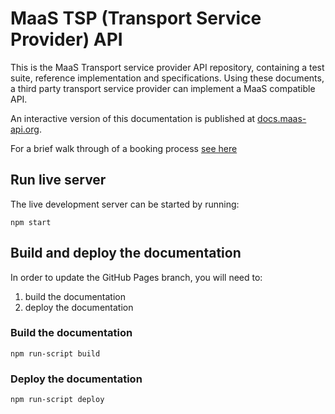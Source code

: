 # MaaS TSP (Transport Service Provider) API

This is the MaaS Transport service provider API repository, containing a test suite, reference implementation and specifications. Using these documents, a third party transport service provider can implement a MaaS compatible API.

An interactive version of this documentation is published at [docs.maas-api.org](http://docs.maas-api.org/).

For a brief walk through of a booking process [see here](specs/Booking.md)

## Run live server
The live development server can be started by running:

```
npm start
```

## Build and deploy the documentation
In order to update the GitHub Pages branch, you will need to:
1. build the documentation
2. deploy the documentation

### Build the documentation

```
npm run-script build
```


### Deploy the documentation

```sh
npm run-script deploy
```
